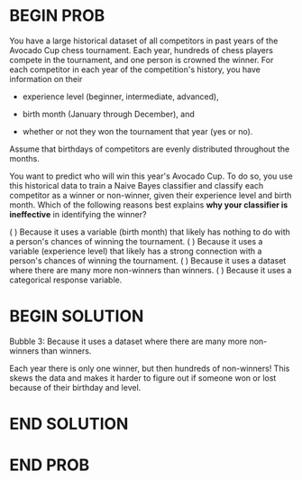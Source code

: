 # BEGIN PROB


You have a large historical dataset of all competitors in
past years of the Avocado Cup chess tournament. Each year, hundreds of
chess players compete in the tournament, and one person is crowned the
winner. For each competitor in each year of the competition's history,
you have information on their

-   experience level (beginner, intermediate, advanced),

-   birth month (January through December), and

-   whether or not they won the tournament that year (yes or no).

Assume that birthdays of competitors are evenly distributed throughout
the months.

You want to predict who will win this year's Avocado Cup. To do so, you
use this historical data to train a Naive Bayes classifier and classify
each competitor as a winner or non-winner, given their experience level
and birth month. Which of the following reasons best explains **why your
classifier is ineffective** in identifying the winner?

( ) Because it uses a variable (birth month) that likely has nothing to do with a person's chances of winning the tournament.
( ) Because it uses a variable (experience level) that likely has a strong connection with a person's chances of winning the tournament.
( ) Because it uses a dataset where there are many more non-winners than winners.
( ) Because it uses a categorical response variable.

# BEGIN SOLUTION

Bubble 3: Because it uses a dataset where there are many more non-winners than winners.

Each year there is only one winner, but then hundreds of non-winners! This skews the data and makes it harder to figure out if someone won or lost because of their birthday and level.

# END SOLUTION

# END PROB